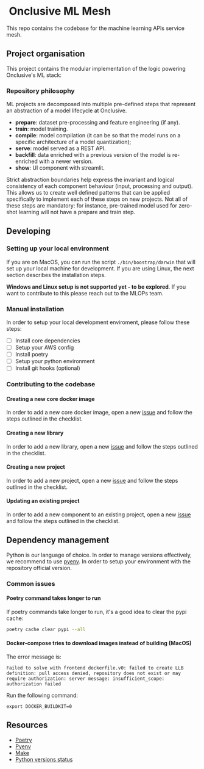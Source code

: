 #  Onclusive ML Mesh

This repo contains the codebase for the machine learning APIs service mesh.

## Project organisation

This project contains the modular implementation of the logic powering Onclusive's ML stack:

### Repository philosophy

ML projects are decomposed into multiple pre-defined steps that represent an abstraction of a model
lifecycle at Onclusive.

- **prepare**: dataset pre-processing and feature engineering (if any).
- **train**: model training.
- **compile**: model compilation (it can be so that the model runs on a specific architecture of a model quantization);
- **serve**: model served as a REST API.
- **backfill**: data enriched with a previous version of the model is re-enriched with a newer version.
- **show**: UI component with streamlit.

Strict abstraction boundaries help express the invariant and logical consistency of each component behaviour (input, processing and output).
This allows us to create well defined patterns that can be applied specifically to implement each of these steps on new projects.
Not all of these steps are mandatory: for instance, pre-trained model used for zero-shot learning will not have a prepare and train step.

## Developing

### Setting up your local environment

If you are on MacOS, you can run the script `./bin/boostrap/darwin` that will set up your local machine for development. If you are using Linux, the next section describes the installation steps.

**Windows and Linux setup is not supported yet - to be explored**. If you want to contribute to this please reach out to the MLOPs team.

### Manual installation

In order to setup your local development enviroment, please follow these steps:

- [ ] Install core dependencies
- [ ] Setup your AWS config
- [ ] Install poetry
- [ ] Setup your python environment
- [ ] Install git hooks (optional)

### Contributing to the codebase

#### Creating a new core docker image

In order to add a new core docker image, open a new [issue](./.github/ISSUE_TEMPLATE/06_NEW_CORE_DOCKER_IMAGE.md) and follow the steps outlined in the checklist.

#### Creating a new library

In order to add a new library, open a new [issue](./.github/ISSUE_TEMPLATE/05_NEW_LIB.md) and follow the steps outlined in the checklist.

#### Creating a new project

In order to add a new project, open a new [issue](./.github/ISSUE_TEMPLATE/03_NEW_PROJECT.md) and follow the steps outlined in the checklist.

#### Updating an existing project

In order to add a new component to an existing project, open a new [issue](./.github/ISSUE_TEMPLATE/04_NEW_PROJECT_COMPONENT.md) and follow the steps outlined in the checklist.

## Dependency management

Python is our language of choice. In order to manage versions effectively, we recommend to use [pyenv](https://github.com/pyenv/pyenv). In order to setup your environment with the repository official version.

### Common issues

#### Poetry command takes longer to run

If poetry commands take longer to run, it's a good idea to clear the pypi cache:

```bash
poetry cache clear pypi --all
```

#### Docker-compose tries to download images instead of building (MacOS)

The error message is:

```text
Failed to solve with frontend dockerfile.v0: failed to create LLB definition: pull access denied, repository does not exist or may require authorization: server message: insufficient_scope:
authorization failed
```

Run the following command:

```shell
export DOCKER_BUILDKIT=0
```

## Resources

- [Poetry](https://python-poetry.org/docs/)
- [Pyenv](https://github.com/pyenv/pyenv)
- [Make](https://www.gnu.org/software/make/manual/make.html)
- [Python versions status](https://devguide.python.org/versions/)
